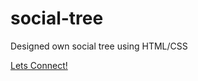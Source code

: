 # social-tree

<p> Designed own social tree using HTML/CSS</p>
<a href="https://arsalan40.github.io/social-tree/">Lets Connect!</a>
